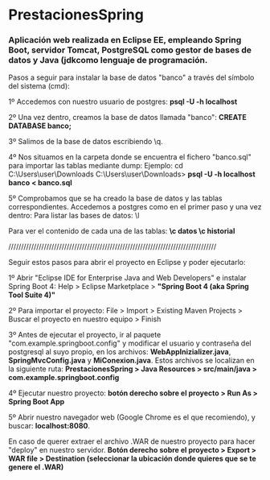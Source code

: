 # PrestacionesSpring
### Aplicación web realizada en Eclipse EE, empleando Spring Boot, servidor Tomcat, PostgreSQL como gestor de bases de datos y Java (jdkcomo lenguaje de programación.

Pasos a seguir para instalar la base de datos "banco" a través del símbolo del sistema (cmd):

1º Accedemos con nuestro usuario de postgres:
<b>psql -U <usuario> -h localhost</b>

2º Una vez dentro, creamos la base de datos llamada "banco":
<b>CREATE DATABASE banco;</b>

3º Salimos de la base de datos escribiendo \q.

4º Nos situamos en la carpeta donde se encuentra el fichero "banco.sql" para importar las tablas mediante dump:
Ejemplo: cd C:\Users\user\Downloads
C:\Users\user\Downloads> <b>psql -U <usuario> -h localhost banco < banco.sql</b>

5º Comprobamos que se ha creado la base de datos y las tablas correspondientes. Accedemos a postgres como en el primer paso y una vez dentro:
Para listar las bases de datos: \l 

Para ver el contenido de cada una de las tablas: <b>\c datos	\c historial</b>

//////////////////////////////////////////////////////////////////////////////////

Seguir estos pasos para abrir el proyecto en Eclipse y poder ejecutarlo:

1º Abrir "Eclipse IDE for Enterprise Java and Web Developers" e instalar Spring Boot 4: Help > Eclipse Marketplace > <b>"Spring Boot 4 (aka Spring Tool Suite 4)"</b>

2º Para importar el proyecto: File > Import > Existing Maven Projects > Buscar el proyecto en nuestro equipo > Finish

3º Antes de ejecutar el proyecto, ir al paquete "com.example.springboot.config" y modificar el usuario y contraseña del postgresql al suyo propio,
en los archivos: <b>WebAppInizializer.java</b>, <b>SpringMvcConfig.java</b> y <b>MiConexion.java</b>. Estos archivos se localizan en la siguiente ruta:
<b>PrestacionesSpring > Java Resources > src/main/java > com.example.springboot.config</b>

4º Ejecutar nuestro proyecto: <b>botón derecho sobre el proyecto > Run As > Spring Boot App</b>

5º Abrir nuestro navegador web (Google Chrome es el que recomiendo), y buscar: <b>localhost:8080</b>.


En caso de querer extraer el archivo .WAR de nuestro proyecto para hacer "deploy" en nuestro servidor.
<b>Botón derecho sobre el proyecto > Export > WAR file > Destination (seleccionar la ubicación donde quieres que se te genere el .WAR)</b>
